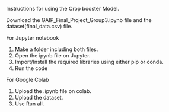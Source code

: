 Instructions for using the Crop booster Model.

Download the GAIP_Final_Project_Group3.ipynb file and the dataset(final_data.csv) file.

For Jupyter notebook
1. Make a folder including both files.
2. Open the ipynb file on Jupyter.
3. Import/Install the required libraries using either pip or conda.
4. Run the code 

For Google Colab 
1. Upload the .ipynb file on colab.
2. Upload the dataset.
3. Use Run all.
